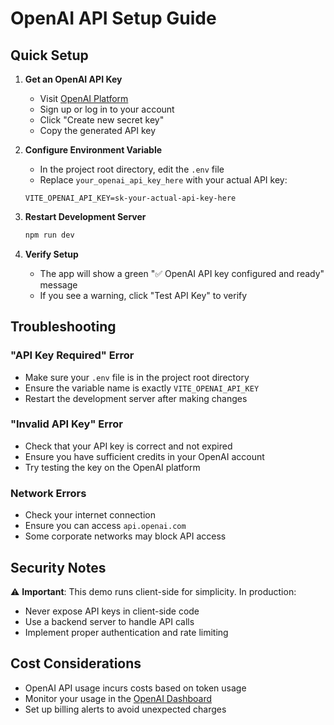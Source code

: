 # OpenAI API Setup Guide

## Quick Setup

1. **Get an OpenAI API Key**
   - Visit [OpenAI Platform](https://platform.openai.com/api-keys)
   - Sign up or log in to your account
   - Click "Create new secret key"
   - Copy the generated API key

2. **Configure Environment Variable**
   - In the project root directory, edit the `.env` file
   - Replace `your_openai_api_key_here` with your actual API key:
   ```
   VITE_OPENAI_API_KEY=sk-your-actual-api-key-here
   ```

3. **Restart Development Server**
   ```bash
   npm run dev
   ```

4. **Verify Setup**
   - The app will show a green "✅ OpenAI API key configured and ready" message
   - If you see a warning, click "Test API Key" to verify

## Troubleshooting

### "API Key Required" Error
- Make sure your `.env` file is in the project root directory
- Ensure the variable name is exactly `VITE_OPENAI_API_KEY`
- Restart the development server after making changes

### "Invalid API Key" Error
- Check that your API key is correct and not expired
- Ensure you have sufficient credits in your OpenAI account
- Try testing the key on the OpenAI platform

### Network Errors
- Check your internet connection
- Ensure you can access `api.openai.com`
- Some corporate networks may block API access

## Security Notes

⚠️ **Important**: This demo runs client-side for simplicity. In production:
- Never expose API keys in client-side code
- Use a backend server to handle API calls
- Implement proper authentication and rate limiting

## Cost Considerations

- OpenAI API usage incurs costs based on token usage
- Monitor your usage in the [OpenAI Dashboard](https://platform.openai.com/usage)
- Set up billing alerts to avoid unexpected charges 